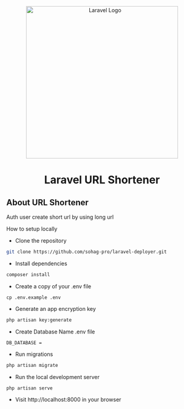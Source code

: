 <p align="center"><a href="https://laravel.com" target="_blank"><img src="https://raw.githubusercontent.com/laravel/art/master/logo-lockup/5%20SVG/2%20CMYK/1%20Full%20Color/laravel-logolockup-cmyk-red.svg" width="400" alt="Laravel Logo"></a></p>

<h1 align="center">
Laravel URL Shortener
</h1>



## About URL Shortener
Auth user create short url by using long url



How to setup locally

-  Clone the repository
```bash
git clone https://github.com/sohag-pro/laravel-deployer.git
```

- Install dependencies
```bash
composer install
```

- Create a copy of your .env file
```
cp .env.example .env
```

- Generate an app encryption key
```bash
php artisan key:generate
```

- Create Database Name .env file
```
DB_DATABASE = 
```
- Run migrations
```bash
php artisan migrate
```




- Run the local development server
```bash
php artisan serve
```

- Visit http://localhost:8000 in your browser

